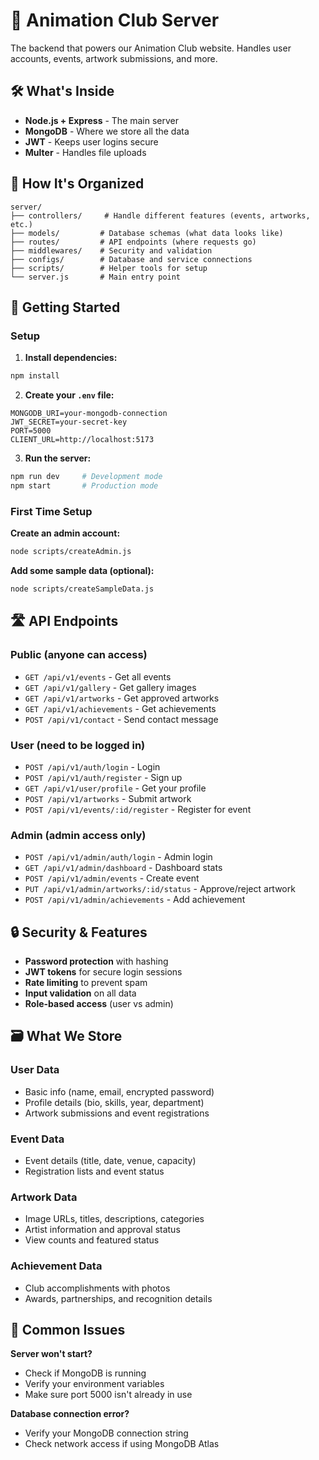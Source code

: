 # 🚀 Animation Club Server

The backend that powers our Animation Club website. Handles user accounts, events, artwork submissions, and more.

## 🛠️ What's Inside

- **Node.js + Express** - The main server
- **MongoDB** - Where we store all the data
- **JWT** - Keeps user logins secure
- **Multer** - Handles file uploads

## 📁 How It's Organized

```
server/
├── controllers/     # Handle different features (events, artworks, etc.)
├── models/         # Database schemas (what data looks like)
├── routes/         # API endpoints (where requests go)
├── middlewares/    # Security and validation
├── configs/        # Database and service connections
├── scripts/        # Helper tools for setup
└── server.js       # Main entry point
```

## 🚀 Getting Started

### Setup

1. **Install dependencies:**
```bash
npm install
```

2. **Create your `.env` file:**
```env
MONGODB_URI=your-mongodb-connection
JWT_SECRET=your-secret-key
PORT=5000
CLIENT_URL=http://localhost:5173
```

3. **Run the server:**
```bash
npm run dev     # Development mode
npm start       # Production mode
```

### First Time Setup

**Create an admin account:**
```bash
node scripts/createAdmin.js
```

**Add some sample data (optional):**
```bash
node scripts/createSampleData.js
```

## 🛣️ API Endpoints

### Public (anyone can access)
- `GET /api/v1/events` - Get all events
- `GET /api/v1/gallery` - Get gallery images  
- `GET /api/v1/artworks` - Get approved artworks
- `GET /api/v1/achievements` - Get achievements
- `POST /api/v1/contact` - Send contact message

### User (need to be logged in)
- `POST /api/v1/auth/login` - Login
- `POST /api/v1/auth/register` - Sign up
- `GET /api/v1/user/profile` - Get your profile
- `POST /api/v1/artworks` - Submit artwork
- `POST /api/v1/events/:id/register` - Register for event

### Admin (admin access only)
- `POST /api/v1/admin/auth/login` - Admin login
- `GET /api/v1/admin/dashboard` - Dashboard stats
- `POST /api/v1/admin/events` - Create event
- `PUT /api/v1/admin/artworks/:id/status` - Approve/reject artwork
- `POST /api/v1/admin/achievements` - Add achievement

## 🔒 Security & Features

- **Password protection** with hashing
- **JWT tokens** for secure login sessions
- **Rate limiting** to prevent spam
- **Input validation** on all data
- **Role-based access** (user vs admin)

## 🗃️ What We Store

### User Data
- Basic info (name, email, encrypted password)
- Profile details (bio, skills, year, department)
- Artwork submissions and event registrations

### Event Data  
- Event details (title, date, venue, capacity)
- Registration lists and event status

### Artwork Data
- Image URLs, titles, descriptions, categories
- Artist information and approval status
- View counts and featured status

### Achievement Data
- Club accomplishments with photos
- Awards, partnerships, and recognition details

## 🐛 Common Issues

**Server won't start?**
- Check if MongoDB is running
- Verify your environment variables
- Make sure port 5000 isn't already in use

**Database connection error?**
- Verify your MongoDB connection string
- Check network access if using MongoDB Atlas

